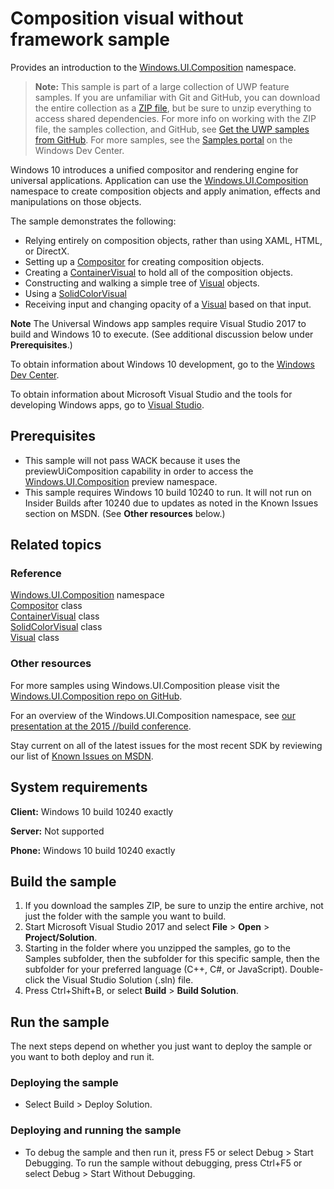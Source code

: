﻿<!---
  category: GraphicsAndAnimation
  samplefwlink: http://go.microsoft.com/fwlink/p/?LinkId=620483
--->

# Composition visual without framework sample

Provides an introduction to the [Windows.UI.Composition](https://msdn.microsoft.com/library/windows.ui.composition.aspx) namespace.

> **Note:** This sample is part of a large collection of UWP feature samples. 
> If you are unfamiliar with Git and GitHub, you can download the entire collection as a 
> [ZIP file](https://github.com/Microsoft/Windows-universal-samples/archive/master.zip), but be 
> sure to unzip everything to access shared dependencies. For more info on working with the ZIP file, 
> the samples collection, and GitHub, see [Get the UWP samples from GitHub](https://aka.ms/ovu2uq). 
> For more samples, see the [Samples portal](https://aka.ms/winsamples) on the Windows Dev Center. 

Windows 10 introduces a unified compositor and rendering engine for universal applications.
Application can use the
[Windows.UI.Composition](https://msdn.microsoft.com/library/windows.ui.composition.aspx) namespace
to create composition objects and apply animation, effects and manipulations on those objects.

The sample demonstrates the following:

* Relying entirely on composition objects, rather than using XAML, HTML, or DirectX.
* Setting up a [Compositor](https://msdn.microsoft.com/library/windows.ui.composition.compositor.aspx) for creating composition objects.
* Creating a [ContainerVisual](https://msdn.microsoft.com/library/windows.ui.composition.containervisual.aspx)
  to hold all of the composition objects.
* Constructing and walking a simple tree of [Visual](https://msdn.microsoft.com/library/windows.ui.composition.visual.aspx) objects.
* Using a [SolidColorVisual](https://msdn.microsoft.com/library/windows.ui.composition.solidcolorvisual.aspx)
* Receiving input and
  changing opacity of a [Visual](https://msdn.microsoft.com/library/windows.ui.composition.visual.aspx) based on that input.

**Note** The Universal Windows app samples require Visual Studio 2017 to build and Windows 10 to execute.
(See additional discussion below under **Prerequisites**.)

To obtain information about Windows 10 development, go to the [Windows Dev Center](http://go.microsoft.com/fwlink/?LinkID=532421).

To obtain information about Microsoft Visual Studio and the tools for developing Windows apps, go to [Visual Studio](http://go.microsoft.com/fwlink/?LinkID=532422).

## Prerequisites

- This sample will not pass WACK because it uses the
  previewUiComposition capability in order to access the
  [Windows.UI.Composition](https://msdn.microsoft.com/library/windows.ui.composition.aspx) preview namespace.
- This sample requires Windows 10 build 10240 to run. It will not run on Insider Builds after 10240 due to updates as noted in the Known Issues section on MSDN.
(See **Other resources** below.)

## Related topics

### Reference

[Windows.UI.Composition](https://msdn.microsoft.com/library/windows.ui.composition.aspx) namespace  
[Compositor](https://msdn.microsoft.com/library/windows.ui.composition.compositor.aspx) class  
[ContainerVisual](https://msdn.microsoft.com/library/windows.ui.composition.containervisual.aspx) class  
[SolidColorVisual](https://msdn.microsoft.com/library/windows.ui.composition.solidcolorvisual.aspx) class  
[Visual](https://msdn.microsoft.com/library/windows.ui.composition.visual.aspx) class  

### Other resources

For more samples using Windows.UI.Composition please visit the [Windows.UI.Composition repo on GitHub](https://github.com/Microsoft/composition).

For an overview of the Windows.UI.Composition namespace,
see [our presentation at the 2015 //build conference](https://channel9.msdn.com/Events/Build/2015/2-672).

Stay current on all of the latest issues for the most recent SDK by reviewing our list of
[Known Issues on MSDN](https://social.msdn.microsoft.com/Forums/home?forum=Win10SDKToolsIssues&sort=relevancedesc&brandIgnore=True&searchTerm=Windows.UI.Composition).

## System requirements

**Client:** Windows 10 build 10240 exactly

**Server:** Not supported

**Phone:** Windows 10 build 10240 exactly

## Build the sample

1. If you download the samples ZIP, be sure to unzip the entire archive, not just the folder with the sample you want to build.
2. Start Microsoft Visual Studio 2017 and select **File** \> **Open** \> **Project/Solution**.
3. Starting in the folder where you unzipped the samples, go to the Samples subfolder, then the subfolder for this specific sample, then the subfolder for your preferred language (C++, C#, or JavaScript). Double-click the Visual Studio Solution (.sln) file.
4. Press Ctrl+Shift+B, or select **Build** \> **Build Solution**.

## Run the sample

The next steps depend on whether you just want to deploy the sample or you want to both deploy and run it.

### Deploying the sample

- Select Build > Deploy Solution.

### Deploying and running the sample

- To debug the sample and then run it, press F5 or select Debug >  Start Debugging. To run the sample without debugging, press Ctrl+F5 or select Debug > Start Without Debugging.
